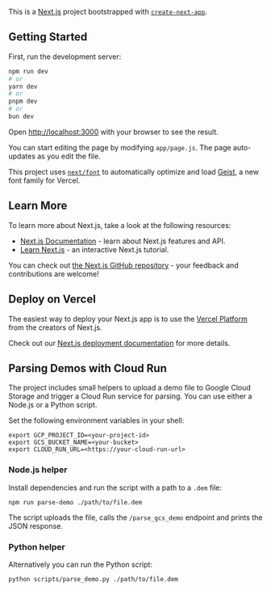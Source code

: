 This is a [Next.js](https://nextjs.org) project bootstrapped with [`create-next-app`](https://github.com/vercel/next.js/tree/canary/packages/create-next-app).

## Getting Started

First, run the development server:

```bash
npm run dev
# or
yarn dev
# or
pnpm dev
# or
bun dev
```

Open [http://localhost:3000](http://localhost:3000) with your browser to see the result.

You can start editing the page by modifying `app/page.js`. The page auto-updates as you edit the file.

This project uses [`next/font`](https://nextjs.org/docs/app/building-your-application/optimizing/fonts) to automatically optimize and load [Geist](https://vercel.com/font), a new font family for Vercel.

## Learn More

To learn more about Next.js, take a look at the following resources:

- [Next.js Documentation](https://nextjs.org/docs) - learn about Next.js features and API.
- [Learn Next.js](https://nextjs.org/learn) - an interactive Next.js tutorial.

You can check out [the Next.js GitHub repository](https://github.com/vercel/next.js) - your feedback and contributions are welcome!

## Deploy on Vercel

The easiest way to deploy your Next.js app is to use the [Vercel Platform](https://vercel.com/new?utm_medium=default-template&filter=next.js&utm_source=create-next-app&utm_campaign=create-next-app-readme) from the creators of Next.js.

Check out our [Next.js deployment documentation](https://nextjs.org/docs/app/building-your-application/deploying) for more details.
## Parsing Demos with Cloud Run

The project includes small helpers to upload a demo file to Google Cloud Storage
and trigger a Cloud Run service for parsing. You can use either a Node.js or a
Python script.

Set the following environment variables in your shell:

```
export GCP_PROJECT_ID=<your-project-id>
export GCS_BUCKET_NAME=<your-bucket>
export CLOUD_RUN_URL=<https://your-cloud-run-url>
```

### Node.js helper

Install dependencies and run the script with a path to a `.dem` file:

```
npm run parse-demo ./path/to/file.dem
```

The script uploads the file, calls the `/parse_gcs_demo` endpoint and prints the
JSON response.

### Python helper

Alternatively you can run the Python script:

```bash
python scripts/parse_demo.py ./path/to/file.dem
```
